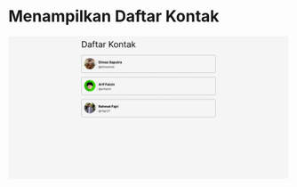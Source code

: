 # Menampilkan Daftar Kontak

![Screenshot](https://github.com/ululazmi41/menampilkan_daftar_kontak/blob/main/Screenshot/Screenshot.png?raw=true)
